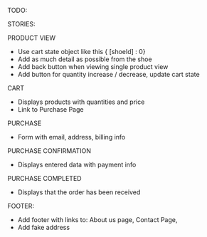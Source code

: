 TODO:

STORIES:

PRODUCT VIEW

- Use cart state object like this { [shoeId] : 0}
- Add as much detail as possible from the shoe
- Add back button when viewing single product view
- Add button for quantity increase / decrease, update cart state

CART

- Displays products with quantities and price
- Link to Purchase Page

PURCHASE

- Form with email, address, billing info

PURCHASE CONFIRMATION

- Displays entered data with payment info

PURCHASE COMPLETED

- Displays that the order has been received

FOOTER:

- Add footer with links to: About us page, Contact Page,
- Add fake address
